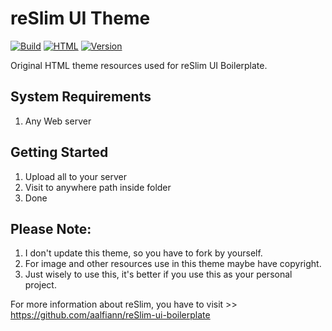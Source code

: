 reSlim UI Theme
=======
[![Build](https://img.shields.io/badge/build-passing-brightgreen.svg)](https://github.com/aalfiann/reSlim-ui-theme)
[![HTML](https://img.shields.io/badge/HTML-100%25-brightgreen.svg)](https://github.com/aalfiann/reSlim-ui-theme)
[![Version](https://img.shields.io/badge/Version-2.0-brightgreen.svg)](https://github.com/aalfiann/reSlim-ui-theme)

Original HTML theme resources used for reSlim UI Boilerplate.<br>

System Requirements
---------------

1. Any Web server


Getting Started
---------------
1. Upload all to your server
2. Visit to anywhere path inside folder
3. Done

Please Note:
-----------------

1. I don't update this theme, so you have to fork by yourself.
2. For image and other resources use in this theme maybe have copyright.
3. Just wisely to use this, it's better if you use this as your personal project.

For more information about reSlim, you have to visit >> https://github.com/aalfiann/reSlim-ui-boilerplate